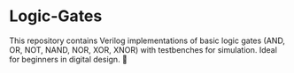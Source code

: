 # Logic-Gates
This repository contains Verilog implementations of basic logic gates (AND, OR, NOT, NAND, NOR, XOR, XNOR) with testbenches for simulation. Ideal for beginners in digital design. 🚀
